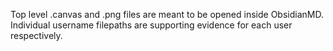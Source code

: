 Top level .canvas and .png files are meant to be opened inside ObsidianMD.
Individual username filepaths are supporting evidence for each user respectively.
